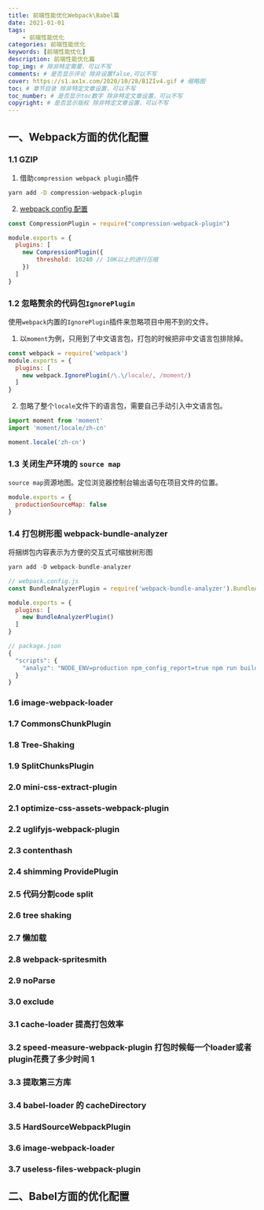 ```yaml
---
title: 前端性能优化Webpack\Babel篇
date: 2021-01-01
tags: 
    - 前端性能优化
categories: 前端性能优化
keywords: [前端性能优化]
description: 前端性能优化篇
top_img: # 除非特定需要，可以不写
comments: # 是否显示评论 除非设置false,可以不写
cover: https://s1.ax1x.com/2020/10/28/B1ZIv4.gif # 缩略图
toc: # 章节目录 除非特定文章设置，可以不写
toc_number: # 是否显示toc数字 除非特定文章设置，可以不写
copyright: # 是否显示版权 除非特定文章设置，可以不写
---
```



## 一、Webpack方面的优化配置
### 1.1 GZIP
1. 借助`compression webpack plugin`插件
```bash
yarn add -D compression-webpack-plugin
```

2. [webpack config 配置](https://www.webpackjs.com/plugins/compression-webpack-plugin/)
```js
const CompressionPlugin = require("compression-webpack-plugin")

module.exports = {
  plugins: [
    new CompressionPlugin({
        threshold: 10240 // 10K以上的进行压缩
    })
  ]
}
```

### 1.2 忽略赘余的代码包`IgnorePlugin`
使用`webpack`内置的`IgnorePlugin`插件来忽略项目中用不到的文件。

1. 以`moment`为例，只用到了中文语言包，打包的时候把非中文语言包排除掉。
```js
const webpack = require('webpack')
module.exports = {
  plugins: [
    new webpack.IgnorePlugin(/\.\/locale/, /moment/)
  ]
}
```

2. 忽略了整个`locale`文件下的语言包，需要自己手动引入中文语言包。
```js
import moment from 'moment'
import 'moment/locale/zh-cn'

moment.locale('zh-cn')
```

### 1.3 关闭生产环境的 `source map`
`source map`资源地图。定位浏览器控制台输出语句在项目文件的位置。
```js
module.exports = {
  productionSourceMap: false
}
```


### 1.4 打包树形图 webpack-bundle-analyzer
将捆绑包内容表示为方便的交互式可缩放树形图
```js
yarn add -D webpack-bundle-analyzer

// webpack.config.js
const BundleAnalyzerPlugin = require('webpack-bundle-analyzer').BundleAnalyzerPlugin;

module.exports = {
  plugins: [
    new BundleAnalyzerPlugin()
  ]
}

// package.json
{
  "scripts": {
    "analyz": "NODE_ENV=production npm_config_report=true npm run build" // 也可以打包时打印
  }
}
```

### 1.6 image-webpack-loader
### 1.7 CommonsChunkPlugin
### 1.8 Tree-Shaking
### 1.9 SplitChunksPlugin
### 2.0 mini-css-extract-plugin
### 2.1 optimize-css-assets-webpack-plugin
### 2.2 uglifyjs-webpack-plugin
### 2.3 contenthash
### 2.4 shimming ProvidePlugin
### 2.5 代码分割code split
### 2.6 tree shaking
### 2.7 懒加载
### 2.8 webpack-spritesmith
### 2.9 noParse
### 3.0 exclude
### 3.1 cache-loader 提高打包效率
### 3.2 speed-measure-webpack-plugin 打包时候每一个loader或者plugin花费了多少时间 1
### 3.3 提取第三方库
### 3.4 babel-loader 的 cacheDirectory
### 3.5 HardSourceWebpackPlugin
### 3.6 image-webpack-loader
### 3.7 useless-files-webpack-plugin



## 二、Babel方面的优化配置




<br>
<br>
<br>
